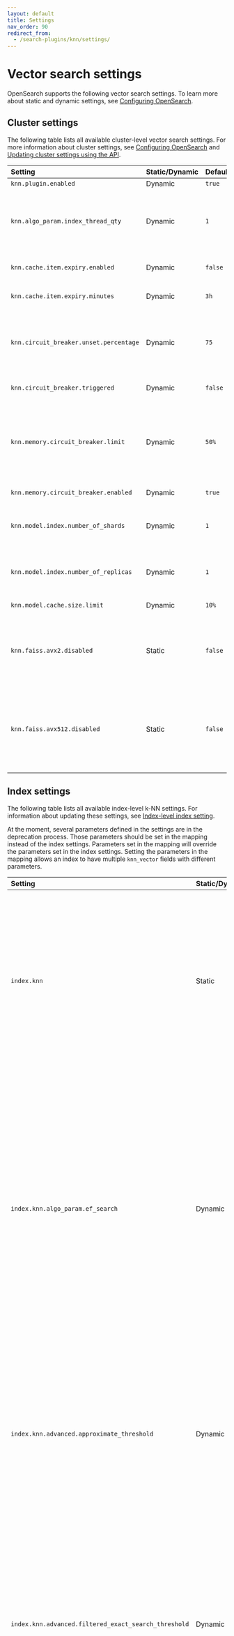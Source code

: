 ```yaml
---
layout: default
title: Settings
nav_order: 90
redirect_from:
  - /search-plugins/knn/settings/
---
```


# Vector search settings

OpenSearch supports the following vector search settings. To learn more about static and dynamic settings, see [Configuring OpenSearch]({{site.url}}{{site.baseurl}}/install-and-configure/configuring-opensearch/index/).

## Cluster settings

The following table lists all available cluster-level vector search settings. For more information about cluster settings, see [Configuring OpenSearch]({{site.url}}{{site.baseurl}}/install-and-configure/configuring-opensearch/index/#updating-cluster-settings-using-the-api) and [Updating cluster settings using the API]({{site.url}}{{site.baseurl}}/install-and-configure/configuring-opensearch/index/#updating-cluster-settings-using-the-api).

Setting | Static/Dynamic | Default | Description
:--- | :--- | :--- | :---
`knn.plugin.enabled`| Dynamic | `true` | Enables or disables the k-NN plugin.
`knn.algo_param.index_thread_qty` | Dynamic | `1` | The number of threads used for native library and Lucene library (for OpenSearch version 2.19 and later) index creation. Keeping this value low reduces the CPU impact of the k-NN plugin but also reduces indexing performance.
`knn.cache.item.expiry.enabled` | Dynamic | `false` | Whether to remove native library indexes that have not been accessed for a certain duration from memory.
`knn.cache.item.expiry.minutes` | Dynamic | `3h` | If enabled, the amount of idle time before a native library index is removed from memory.
`knn.circuit_breaker.unset.percentage` | Dynamic | `75` | The native memory usage threshold for the circuit breaker. Memory usage must be lower than this percentage of `knn.memory.circuit_breaker.limit` in order for `knn.circuit_breaker.triggered` to remain `false`.
`knn.circuit_breaker.triggered` | Dynamic | `false` | True when memory usage exceeds the `knn.circuit_breaker.unset.percentage` value.
`knn.memory.circuit_breaker.limit` | Dynamic | `50%` | The native memory limit for native library indexes. At the default value, if a machine has 100 GB of memory and the JVM uses 32 GB, then the k-NN plugin uses 50% of the remaining 68 GB (34 GB). If memory usage exceeds this value, then the plugin removes the native library indexes used least recently.
`knn.memory.circuit_breaker.enabled` | Dynamic | `true` | Whether to enable the k-NN memory circuit breaker.
`knn.model.index.number_of_shards`| Dynamic | `1` | The number of shards to use for the model system index, which is the OpenSearch index that stores the models used for approximate nearest neighbor (ANN) search.
`knn.model.index.number_of_replicas`| Dynamic | `1` | The number of replica shards to use for the model system index. Generally, in a multi-node cluster, this value should be at least 1 in order to increase stability.
`knn.model.cache.size.limit` | Dynamic | `10%` |  The model cache limit cannot exceed 25% of the JVM heap.
`knn.faiss.avx2.disabled` | Static | `false` | A static setting that specifies whether to disable the SIMD-based `libopensearchknn_faiss_avx2.so` library and load the non-optimized `libopensearchknn_faiss.so` library for the Faiss engine on machines with x64 architecture. For more information, see [SIMD optimization]({{site.url}}{{site.baseurl}}/field-types/supported-field-types/knn-methods-engines/#simd-optimization).
`knn.faiss.avx512.disabled` | Static | `false` | A static setting that specifies whether to disable the SIMD-based `libopensearchknn_faiss_avx512.so` library and load the `libopensearchknn_faiss_avx2.so` library or the non-optimized `libopensearchknn_faiss.so` library for the Faiss engine on machines with x64 architecture. For more information, see [SIMD optimization]({{site.url}}{{site.baseurl}}/field-types/supported-field-types/knn-methods-engines/#simd-optimization).

## Index settings

The following table lists all available index-level k-NN settings. For information about updating these settings, see [Index-level index setting]({{site.url}}{{site.baseurl}}/install-and-configure/configuring-opensearch/index-settings/#index-level-index-settings).

At the moment, several parameters defined in the settings are in the deprecation process. Those parameters should be set in the mapping instead of the index settings. Parameters set in the mapping will override the parameters set in the index settings. Setting the parameters in the mapping allows an index to have multiple `knn_vector` fields with different parameters.

Setting | Static/Dynamic | Default | Description
:--- | :--- | :--- | :---
`index.knn` | Static | `false` | Whether the index should build native library indexes for the `knn_vector` fields. If set to `false`, the `knn_vector` fields will be stored in doc values, but approximate k-NN search functionality will be disabled.
`index.knn.algo_param.ef_search` | Dynamic | `100` | `ef` (or `efSearch`) represents the size of the dynamic list for the nearest neighbors used during a search. Higher `ef` values lead to a more accurate but slower search. `ef` cannot be set to a value lower than the number of queried nearest neighbors, `k`. `ef` can take any value between `k` and the size of the dataset. 
`index.knn.advanced.approximate_threshold` | Dynamic | `15000`   | The number of vectors a segment must have before creating specialized data structures for approximate search. Set to `-1` to disable building vector data structures and `0` to always build them.
`index.knn.advanced.filtered_exact_search_threshold`| Dynamic | None | The filtered ID threshold value used to switch to exact search during filtered ANN search. If the number of filtered IDs in a segment is lower than this setting's value, then exact search will be performed on the filtered IDs. 
`index.knn.algo_param.ef_construction` | Static | `100` | Deprecated in 1.0.0. Use the [mapping parameters]({{site.url}}{{site.baseurl}}/field-types/supported-field-types/knn-methods-engines/) to set this value instead.
`index.knn.algo_param.m` | Static | `16` | Deprecated in 1.0.0. Use the [mapping parameters]({{site.url}}{{site.baseurl}}/field-types/supported-field-types/knn-methods-engines/) to set this value instead.
`index.knn.space_type` | Static | `l2` | Deprecated in 1.0.0. Use the [mapping parameters]({{site.url}}{{site.baseurl}}/field-types/supported-field-types/knn-methods-engines/) to set this value instead.

An index created in OpenSearch version 2.11 or earlier will still use the old `ef_construction` and `ef_search` values (`512`).
{: .note}